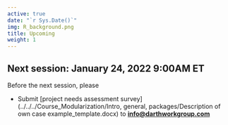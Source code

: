 ```yaml
---
active: true
date: "`r Sys.Date()`"
img: R_background.png
title: Upcoming
weight: 1
---
```


## Next session: January 24, 2022 9:00AM ET

Before the next session, please 

- Submit [project needs assessment survey](../../../Course_Modularization/Intro, general, packages/Description of own case example_template.docx) to **info@darthworkgroup.com**







